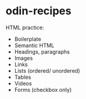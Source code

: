 # odin-recipes

HTML practice:
- Boilerplate
- Semantic HTML
- Headings, paragraphs
- Images
- Links
- Lists (ordered/ unordered)
- Tables
- Videos
- Forms (checkbox only)
